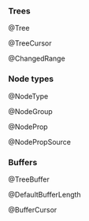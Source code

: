 ### Trees

@Tree

@TreeCursor

@ChangedRange

### Node types

@NodeType

@NodeGroup

@NodeProp

@NodePropSource

### Buffers

@TreeBuffer

@DefaultBufferLength

@BufferCursor
